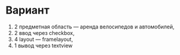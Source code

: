 # Вариант
1) 2 предметная область — аренда велосипедов и автомобилей,
2) 2 ввод через checkbox,
3) 4 layout — framelayout,
4) 1 вывод через textview